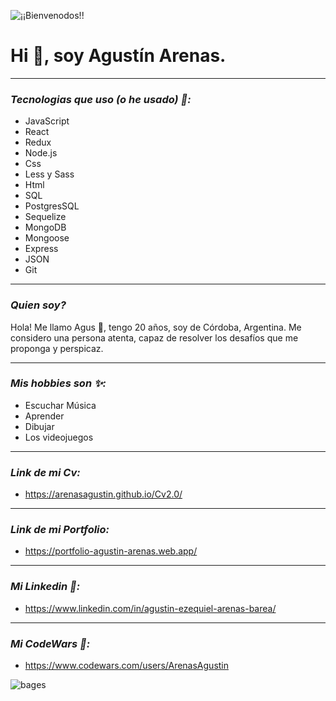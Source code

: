 ![¡¡Bienvenodos!!](https://user-images.githubusercontent.com/72575052/130719535-1e8e3eba-a947-4e5a-9b7f-87387a27da75.gif)
# Hi 👋, soy Agustín Arenas.

---
### _Tecnologias que uso (o he usado) 👀:_
* JavaScript
* React
* Redux
* Node.js
* Css
* Less y Sass
* Html
* SQL
* PostgresSQL
* Sequelize
* MongoDB
* Mongoose
* Express
* JSON
* Git

---
### _Quien soy?_
Hola! Me llamo Agus 👋, tengo 20 años, soy de Córdoba, Argentina. Me considero una persona atenta, capaz de resolver los desafíos que me proponga y perspicaz.

---
### _Mis hobbies son ✨:_
* Escuchar Música
* Aprender
* Dibujar
* Los videojuegos

---
### _Link de mi Cv:_
* https://arenasagustin.github.io/Cv2.0/

---
### _Link de mi Portfolio:_
* https://portfolio-agustin-arenas.web.app/

---
### _Mi Linkedin 👥:_
* https://www.linkedin.com/in/agustin-ezequiel-arenas-barea/

---
### _Mi CodeWars 👾:_

* https://www.codewars.com/users/ArenasAgustin

![bages](https://www.codewars.com/users/ArenasAgustin/badges/large)

<!---
ArenasAgustin/ArenasAgustin is a ✨ special ✨ repository because its `README.md` (this file) appears on your GitHub profile.
You can click the Preview link to take a look at your changes.
--->
